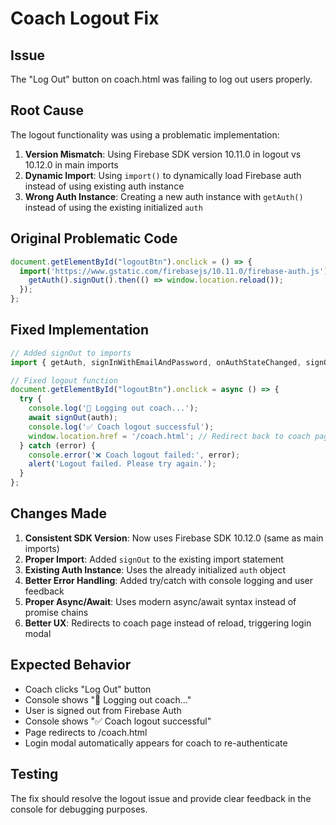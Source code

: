# Coach Logout Fix

## Issue
The "Log Out" button on coach.html was failing to log out users properly.

## Root Cause
The logout functionality was using a problematic implementation:
1. **Version Mismatch**: Using Firebase SDK version 10.11.0 in logout vs 10.12.0 in main imports
2. **Dynamic Import**: Using `import()` to dynamically load Firebase auth instead of using existing auth instance
3. **Wrong Auth Instance**: Creating a new auth instance with `getAuth()` instead of using the existing initialized `auth`

## Original Problematic Code
```javascript
document.getElementById("logoutBtn").onclick = () => {
  import('https://www.gstatic.com/firebasejs/10.11.0/firebase-auth.js').then(({ getAuth }) => {
    getAuth().signOut().then(() => window.location.reload());
  });
};
```

## Fixed Implementation
```javascript
// Added signOut to imports
import { getAuth, signInWithEmailAndPassword, onAuthStateChanged, signOut } from "https://www.gstatic.com/firebasejs/10.12.0/firebase-auth.js";

// Fixed logout function
document.getElementById("logoutBtn").onclick = async () => {
  try {
    console.log('🚪 Logging out coach...');
    await signOut(auth);
    console.log('✅ Coach logout successful');
    window.location.href = '/coach.html'; // Redirect back to coach page (will show login modal)
  } catch (error) {
    console.error('❌ Coach logout failed:', error);
    alert('Logout failed. Please try again.');
  }
};
```

## Changes Made
1. **Consistent SDK Version**: Now uses Firebase SDK 10.12.0 (same as main imports)
2. **Proper Import**: Added `signOut` to the existing import statement
3. **Existing Auth Instance**: Uses the already initialized `auth` object
4. **Better Error Handling**: Added try/catch with console logging and user feedback
5. **Proper Async/Await**: Uses modern async/await syntax instead of promise chains
6. **Better UX**: Redirects to coach page instead of reload, triggering login modal

## Expected Behavior
- Coach clicks "Log Out" button
- Console shows "🚪 Logging out coach..."
- User is signed out from Firebase Auth
- Console shows "✅ Coach logout successful"
- Page redirects to /coach.html
- Login modal automatically appears for coach to re-authenticate

## Testing
The fix should resolve the logout issue and provide clear feedback in the console for debugging purposes.
